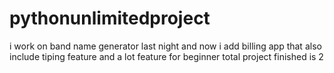 # pythonunlimitedproject
i work on band name generator last night and now i add billing app that also include tiping feature and a lot feature for beginner
total project finished is 2
